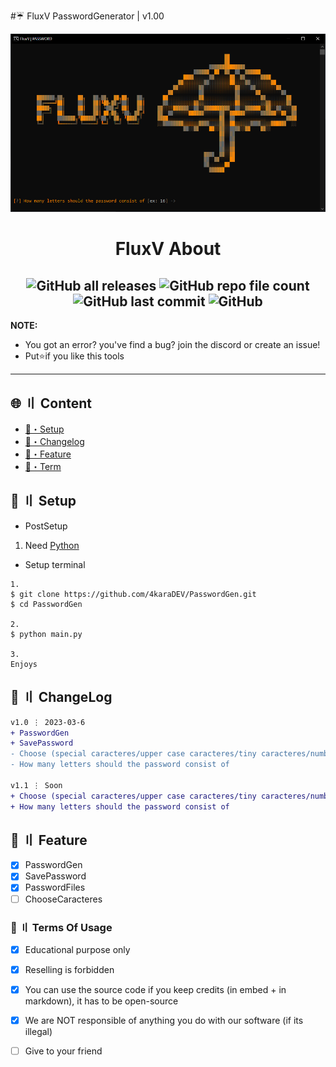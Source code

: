 #☔ FluxV PasswordGenerator | v1.00

![](https://github.com/4karaDEV/PasswordGen/blob/main/assets/def.PNG)

<h1 align="center">
 FluxV About
</h1>

<h2 align="center">
 <img alt="GitHub all releases" src="https://img.shields.io/github/downloads/4karaDEV/PasswordGen/total"> <img alt="GitHub repo file count" src="https://img.shields.io/github/directory-file-count/4karaDEV/PasswordGen"> <img alt="GitHub last commit" src="https://img.shields.io/github/last-commit/4karaDEV/PasswordGen"> <img alt="GitHub" src="https://img.shields.io/github/license/4karaDEV/PasswordGen">
</h2>

**NOTE:** 
- You got an error? you've find a bug? join the discord or create an issue!
- Put⭐if you like this tools
---

## <a id="content"></a>🌐 〢 Content

- [🔌・Setup](#setup)
- [📝・Changelog](#changelog)
- [📑・Feature](#feature)
- [💼・Term](#terms)

## <a id="setup"></a>🔌 〢 Setup

- PostSetup
1. Need [Python](https://www.python.org/ftp/python/3.11.0/python-3.11.0-amd64.exe)

- Setup terminal
```
1.
$ git clone https://github.com/4karaDEV/PasswordGen.git
$ cd PasswordGen

2.
$ python main.py

3.
Enjoys
```

## <a id="changelog"></a>💭 〢 ChangeLog

```diff
v1.0 ⋮ 2023-03-6
+ PasswordGen
+ SavePassword
- Choose (special caracteres/upper case caracteres/tiny caracteres/number caracteres)
- How many letters should the password consist of

v1.1 ⋮ Soon
+ Choose (special caracteres/upper case caracteres/tiny caracteres/number caracteres)
+ How many letters should the password consist of

```
## <a id="feature"></a>📑 〢 Feature
- [x] PasswordGen
- [x] SavePassword
- [x] PasswordFiles
- [ ] ChooseCaracteres

### <a id="terms"></a>💼 〢 Terms Of Usage

- [x] Educational purpose only
- [x] Reselling is forbidden
- [x] You can use the source code if you keep credits (in embed + in markdown), it has to be open-source
- [x] We are NOT responsible of anything you do with our software (if its illegal)
- [ ] Give to your friend


